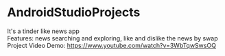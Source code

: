 # AndroidStudioProjects
It's a tinder like news app	<br />
Features: news searching and exploring, like and dislike the news by swap<br />
Project Video Demo: https://www.youtube.com/watch?v=3WbTqwSwsOQ
